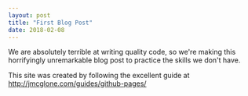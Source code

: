 ```yaml
---
layout: post
title: "First Blog Post"
date: 2018-02-08
---
```


We are absolutely terrible at writing quality code, so we're making this horrifyingly unremarkable blog post to practice the skills we don't have.

This site was created by following the excellent guide at http://jmcglone.com/guides/github-pages/
